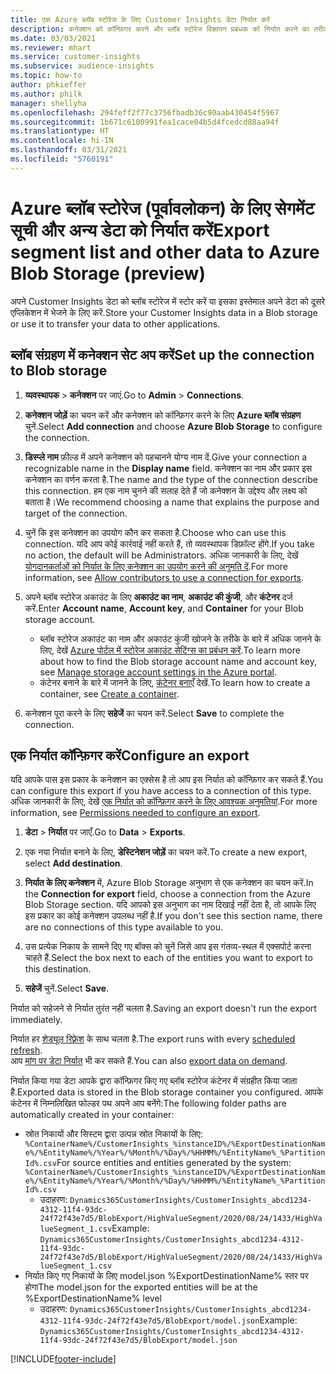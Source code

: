 ```yaml
---
title: एक Azure ब्लॉब स्टोरेज के लिए Customer Insights डेटा निर्यात करें
description: कनेक्शन को कॉन्फ़िगर करने और ब्लॉब स्टोरेज विज्ञापन प्रबंधक को निर्यात करने का तरीका जानें.
ms.date: 03/03/2021
ms.reviewer: mhart
ms.service: customer-insights
ms.subservice: audience-insights
ms.topic: how-to
author: phkieffer
ms.author: philk
manager: shellyha
ms.openlocfilehash: 294feff2f77c3756fbadb36c90aab430454f5967
ms.sourcegitcommit: 1b671c6100991fea1cace04b5d4fcedcd88aa94f
ms.translationtype: HT
ms.contentlocale: hi-IN
ms.lasthandoff: 03/31/2021
ms.locfileid: "5760191"
---
```

# <a name="export-segment-list-and-other-data-to-azure-blob-storage-preview"></a><span data-ttu-id="cb0e6-103">Azure ब्लॉब स्टोरेज (पूर्वावलोकन) के लिए सेगमेंट सूची और अन्य डेटा को निर्यात करें</span><span class="sxs-lookup"><span data-stu-id="cb0e6-103">Export segment list and other data to Azure Blob Storage (preview)</span></span>

<span data-ttu-id="cb0e6-104">अपने Customer Insights डेटा को ब्लॉब स्टोरेज में स्टोर करें या इसका इस्तेमाल अपने डेटा को दूसरे एप्लिकेशन में भेजने के लिए करें.</span><span class="sxs-lookup"><span data-stu-id="cb0e6-104">Store your Customer Insights data in a Blob storage or use it to transfer your data to other applications.</span></span>

## <a name="set-up-the-connection-to-blob-storage"></a><span data-ttu-id="cb0e6-105">ब्लॉब संग्रहण में कनेक्शन सेट अप करें</span><span class="sxs-lookup"><span data-stu-id="cb0e6-105">Set up the connection to Blob storage</span></span>

1. <span data-ttu-id="cb0e6-106">**व्यवस्थापक** > **कनेक्शन** पर जाएं.</span><span class="sxs-lookup"><span data-stu-id="cb0e6-106">Go to **Admin** > **Connections**.</span></span>

1. <span data-ttu-id="cb0e6-107">**कनेक्शन जोड़ें** का चयन करें और कनेक्शन को कॉन्फ़िगर करने के लिए **Azure ब्लॉब संग्रहण** चुनें.</span><span class="sxs-lookup"><span data-stu-id="cb0e6-107">Select **Add connection** and choose **Azure Blob Storage** to configure the connection.</span></span>

1. <span data-ttu-id="cb0e6-108">**डिस्प्ले नाम** फ़ील्ड में अपने कनेक्शन को पहचानने योग्य नाम दें.</span><span class="sxs-lookup"><span data-stu-id="cb0e6-108">Give your connection a recognizable name in the **Display name** field.</span></span> <span data-ttu-id="cb0e6-109">कनेक्शन का नाम और प्रकार इस कनेक्शन का वर्णन करता है.</span><span class="sxs-lookup"><span data-stu-id="cb0e6-109">The name and the type of the connection describe this connection.</span></span> <span data-ttu-id="cb0e6-110">हम एक नाम चुनने की सलाह देते हैं जो कनेक्शन के उद्देश्य और लक्ष्य को बताता है।</span><span class="sxs-lookup"><span data-stu-id="cb0e6-110">We recommend choosing a name that explains the purpose and target of the connection.</span></span>

1. <span data-ttu-id="cb0e6-111">चुनें कि इस कनेक्शन का उपयोग कौन कर सकता है.</span><span class="sxs-lookup"><span data-stu-id="cb0e6-111">Choose who can use this connection.</span></span> <span data-ttu-id="cb0e6-112">यदि आप कोई कार्रवाई नहीं करते हैं, तो व्यवस्थापक डिफ़ॉल्ट होंगे.</span><span class="sxs-lookup"><span data-stu-id="cb0e6-112">If you take no action, the default will be Administrators.</span></span> <span data-ttu-id="cb0e6-113">अधिक जानकारी के लिए, देखें [योगदानकर्ताओं को निर्यात के लिए कनेक्शन का उपयोग करने की अनुमति दें](connections.md#allow-contributors-to-use-a-connection-for-exports).</span><span class="sxs-lookup"><span data-stu-id="cb0e6-113">For more information, see [Allow contributors to use a connection for exports](connections.md#allow-contributors-to-use-a-connection-for-exports).</span></span>

1. <span data-ttu-id="cb0e6-114">अपने ब्लॉब स्टोरेज अकाउंट के लिए **अकाउंट का नाम**, **अकाउंट की कुंजी**, और **कंटेनर** दर्ज करें.</span><span class="sxs-lookup"><span data-stu-id="cb0e6-114">Enter **Account name**, **Account key**, and **Container** for your Blob storage account.</span></span>
    - <span data-ttu-id="cb0e6-115">ब्लॉब स्टोरेज अकाउंट का नाम और अकाउंट कुंजी खोजने के तरीके के बारे में अधिक जानने के लिए, देखें [Azure पोर्टल में स्टोरेज अकाउंट सेटिंग्स का प्रबंधन करें](/azure/storage/common/storage-account-manage).</span><span class="sxs-lookup"><span data-stu-id="cb0e6-115">To learn more about how to find the Blob storage account name and account key, see [Manage storage account settings in the Azure portal](/azure/storage/common/storage-account-manage).</span></span>
    - <span data-ttu-id="cb0e6-116">कंटेनर बनाने के बारे में जानने के लिए, [कंटेनर बनाएँ](/azure/storage/blobs/storage-quickstart-blobs-portal#create-a-container) देखें.</span><span class="sxs-lookup"><span data-stu-id="cb0e6-116">To learn how to create a container, see [Create a container](/azure/storage/blobs/storage-quickstart-blobs-portal#create-a-container).</span></span>

1. <span data-ttu-id="cb0e6-117">कनेक्शन पूरा करने के लिए **सहेजें** का चयन करें.</span><span class="sxs-lookup"><span data-stu-id="cb0e6-117">Select **Save** to complete the connection.</span></span> 

## <a name="configure-an-export"></a><span data-ttu-id="cb0e6-118">एक निर्यात कॉन्फ़िगर करें</span><span class="sxs-lookup"><span data-stu-id="cb0e6-118">Configure an export</span></span>

<span data-ttu-id="cb0e6-119">यदि आपके पास इस प्रकार के कनेक्शन का एक्सेस है तो आप इस निर्यात को कॉन्फ़िगर कर सकते हैं.</span><span class="sxs-lookup"><span data-stu-id="cb0e6-119">You can configure this export if you have access to a connection of this type.</span></span> <span data-ttu-id="cb0e6-120">अधिक जानकारी के लिए, देखें [एक निर्यात को कॉन्फ़िगर करने के लिए आवश्यक अनुमतियां](export-destinations.md#set-up-a-new-export).</span><span class="sxs-lookup"><span data-stu-id="cb0e6-120">For more information, see [Permissions needed to configure an export](export-destinations.md#set-up-a-new-export).</span></span>

1. <span data-ttu-id="cb0e6-121">**डेटा** > **निर्यात** पर जाएँ.</span><span class="sxs-lookup"><span data-stu-id="cb0e6-121">Go to **Data** > **Exports**.</span></span>

1. <span data-ttu-id="cb0e6-122">एक नया निर्यात बनाने के लिए, **डेस्टिनेशन जोड़ें** का चयन करें.</span><span class="sxs-lookup"><span data-stu-id="cb0e6-122">To create a new export, select **Add destination**.</span></span>

1. <span data-ttu-id="cb0e6-123">**निर्यात के लिए कनेक्शन** में, Azure Blob Storage अनुभाग से एक कनेक्शन का चयन करें.</span><span class="sxs-lookup"><span data-stu-id="cb0e6-123">In the **Connection for export** field, choose a connection from the Azure Blob Storage section.</span></span> <span data-ttu-id="cb0e6-124">यदि आपको इस अनुभाग का नाम दिखाई नहीं देता है, तो आपके लिए इस प्रकार का कोई कनेक्शन उपलब्ध नहीं है.</span><span class="sxs-lookup"><span data-stu-id="cb0e6-124">If you don't see this section name, there are no connections of this type available to you.</span></span>

1. <span data-ttu-id="cb0e6-125">उस प्रत्येक निकाय के सामने दिए गए बॉक्स को चुनें जिसे आप इस गंतव्य-स्थल में एक्सपोर्ट करना चाहते हैं.</span><span class="sxs-lookup"><span data-stu-id="cb0e6-125">Select the box next to each of the entities you want to export to this destination.</span></span>

1. <span data-ttu-id="cb0e6-126">**सहेजें** चुनें.</span><span class="sxs-lookup"><span data-stu-id="cb0e6-126">Select **Save**.</span></span>

<span data-ttu-id="cb0e6-127">निर्यात को सहेजने से निर्यात तुरंत नहीं चलता है.</span><span class="sxs-lookup"><span data-stu-id="cb0e6-127">Saving an export doesn't run the export immediately.</span></span>

<span data-ttu-id="cb0e6-128">निर्यात हर [शेड्यूल रिफ़्रेश](system.md#schedule-tab) के साथ चलता है.</span><span class="sxs-lookup"><span data-stu-id="cb0e6-128">The export runs with every [scheduled refresh](system.md#schedule-tab).</span></span>     
<span data-ttu-id="cb0e6-129">आप [मांग पर डेटा निर्यात](export-destinations.md#run-exports-on-demand) भी कर सकते हैं.</span><span class="sxs-lookup"><span data-stu-id="cb0e6-129">You can also [export data on demand](export-destinations.md#run-exports-on-demand).</span></span> 

<span data-ttu-id="cb0e6-130">निर्यात किया गया डेटा आपके द्वारा कॉन्फ़िगर किए गए ब्लॉब स्टोरेज कंटेनर में संग्रहीत किया जाता है.</span><span class="sxs-lookup"><span data-stu-id="cb0e6-130">Exported data is stored in the Blob storage container you configured.</span></span> <span data-ttu-id="cb0e6-131">आपके कंटेनर में निम्नलिखित फोल्डर पथ अपने आप बनेंगे:</span><span class="sxs-lookup"><span data-stu-id="cb0e6-131">The following folder paths are automatically created in your container:</span></span>

- <span data-ttu-id="cb0e6-132">स्रोत निकायों और सिस्टम द्वारा उत्पन्न स्रोत निकायों के लिए: `%ContainerName%/CustomerInsights_%instanceID%/%ExportDestinationName%/%EntityName%/%Year%/%Month%/%Day%/%HHMM%/%EntityName%_%PartitionId%.csv`</span><span class="sxs-lookup"><span data-stu-id="cb0e6-132">For source entities and entities generated by the system: `%ContainerName%/CustomerInsights_%instanceID%/%ExportDestinationName%/%EntityName%/%Year%/%Month%/%Day%/%HHMM%/%EntityName%_%PartitionId%.csv`</span></span>
  - <span data-ttu-id="cb0e6-133">उदाहरण: `Dynamics365CustomerInsights/CustomerInsights_abcd1234-4312-11f4-93dc-24f72f43e7d5/BlobExport/HighValueSegment/2020/08/24/1433/HighValueSegment_1.csv`</span><span class="sxs-lookup"><span data-stu-id="cb0e6-133">Example: `Dynamics365CustomerInsights/CustomerInsights_abcd1234-4312-11f4-93dc-24f72f43e7d5/BlobExport/HighValueSegment/2020/08/24/1433/HighValueSegment_1.csv`</span></span>
- <span data-ttu-id="cb0e6-134">निर्यात किए गए निकायों के लिए model.json %ExportDestinationName% स्तर पर होगा</span><span class="sxs-lookup"><span data-stu-id="cb0e6-134">The model.json for the exported entities will be at the %ExportDestinationName% level</span></span>
  - <span data-ttu-id="cb0e6-135">उदाहरण: `Dynamics365CustomerInsights/CustomerInsights_abcd1234-4312-11f4-93dc-24f72f43e7d5/BlobExport/model.json`</span><span class="sxs-lookup"><span data-stu-id="cb0e6-135">Example: `Dynamics365CustomerInsights/CustomerInsights_abcd1234-4312-11f4-93dc-24f72f43e7d5/BlobExport/model.json`</span></span>

[!INCLUDE[footer-include](../includes/footer-banner.md)]

